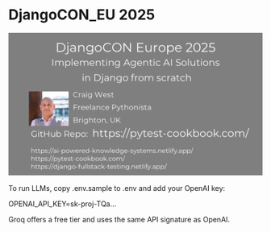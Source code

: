 # DjangoCON_EU 2025

<img src="./craig-west-intro-card.png" width=700px>

To run LLMs, copy .env.sample to .env and add your OpenAI key:

OPENAI_API_KEY=sk-proj-TQa...

Groq offers a free tier and uses the same API signature as OpenAI.
